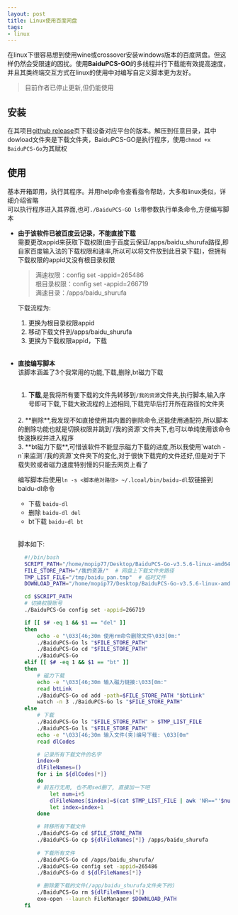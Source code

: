 ```yaml
---
layout: post
title: Linux使用百度网盘
tags:
- linux
---
```


在linux下很容易想到使用wine或crossover安装windows版本的百度网盘。但这样仍然会受限速的困扰。使用**BaiduPCS-GO**的多线程并行下载能有效提高速度，并且其类终端交互方式在linux的使用中对编写自定义脚本更为友好。

> 目前作者已停止更新,但仍能使用  

## 安装  
在其项目[github release](https://github.com/iikira/BaiduPCS-Go/releases)页下载设备对应平台的版本。解压到任意目录，其中dowload文件夹是下载文件夹，BaiduPCS-GO是执行程序，使用`chmod +x BaiduPCS-Go`为其赋权  

## 使用  
基本开箱即用，执行其程序。并用help命令查看指令帮助，大多和linux类似，详细介绍省略  
可以执行程序进入其界面,也可`./BaiduPCS-GO ls`带参数执行单条命令,方便编写脚本

- **由于该软件已被百度云记录，不能直接下载**  
  需要更改appid来获取下载权限(由于百度云保证/apps/baidu_shurufa路径,即自家百度输入法的下载权限和速率,所以可以将文件放到此目录下载)，但拥有下载权限的appid又没有根目录权限  
  > 满速权限：config set -appid=265486  
  > 根目录权限：config set -appid=266719  
  > 满速目录：/apps/baidu_shurufa  

  下载流程为:
  1. 更换为根目录权限appid  
  2. 移动下载文件到/apps/baidu_shurufa  
  3. 更换为下载权限appid，下载  
  <br>
- **直接编写脚本**  
  该脚本涵盖了3个我常用的功能,下载,删除,bt磁力下载  
  <br>  
  1. **下载**,是我将所有要下载的文件先转移到`/我的资源`文件夹,执行脚本,输入序号即可下载,下载大致流程的上述相同,下载完毕后打开所在路径的文件夹  
  <br>
  2. **删除**,我发现不如直接使用其内置的删除命令,还能使用通配符,所以脚本的删除功能也就是切换权限并跳到`/我的资源`文件夹下,也可以单纯使用该命令快速换权并进入程序  
  <br>
  3. **bt磁力下载**,可惜该软件不能显示磁力下载的进度,所以我使用`watch -n`来监测`/我的资源`文件夹下的变化,对于很快下载完的文件还好,但是对于下载失败或者磁力速度特别慢的只能去网页上看了  
  <br>

  编写脚本后使用`ln -s <脚本绝对路径> ~/.lcoal/bin/baidu-dl`软链接到baidu-dl命令  
   - 下载 `baidu-dl`  
   - 删除 `baidu-dl del`  
   - bt下载 `baidu-dl bt`  
  <br>
  
  脚本如下:  
  ```bash
    #!/bin/bash
    SCRIPT_PATH="/home/mopip77/Desktop/BaiduPCS-Go-v3.5.6-linux-amd64"  # 程序路径
    FILE_STORE_PATH="/我的资源/"  # 网盘上下载文件夹路径
    TMP_LIST_FILE="/tmp/baidu_pan.tmp"  # 临时文件
    DOWNLOAD_PATH="/home/mopip77/Desktop/BaiduPCS-Go-v3.5.6-linux-amd64/download/1131301918_Mopip77/apps/baidu_shurufa"  # 本机下载的位置(因为都转移到baidu_shurufa下了,所以/apps/baidu_shurufa即为本机的下载根路径)

    cd $SCRIPT_PATH
    # 切换权限账号
    ./BaiduPCS-Go config set -appid=266719

    if [[ $# -eq 1 && $1 == "del" ]]
    then
        echo -e "\033[46;30m 使用rm命令删除文件\033[0m:"
        ./BaiduPCS-Go ls "$FILE_STORE_PATH"
        ./BaiduPCS-Go cd "$FILE_STORE_PATH"
        ./BaiduPCS-Go
    elif [[ $# -eq 1 && $1 == "bt" ]]
    then
        # 磁力下载
        echo -e "\033[46;30m 输入磁力链接:\033[0m:"
        read btLink
        ./BaiduPCS-Go od add -path=$FILE_STORE_PATH "$btLink"
        watch -n 3 ./BaiduPCS-Go ls "$FILE_STORE_PATH"
    else
        # 下载
        ./BaiduPCS-Go ls "$FILE_STORE_PATH" > $TMP_LIST_FILE 
        ./BaiduPCS-Go ls "$FILE_STORE_PATH"
        echo -e "\033[46;30m 输入文件(夹)编号下载: \033[0m"
        read dlCodes

        # 记录所有下载文件的名字
        index=0
        dlFileNames=()
        for i in ${dlCodes[*]}
        do
        # 前五行无用, 也不用sed删了, 直接加一下吧
            let num=i+5
            dlFileNames[$index]=$(cat $TMP_LIST_FILE | awk 'NR=="'$num'"{print $5}')
            let index=index+1
        done

        # 转移所有下载文件
        ./BaiduPCS-Go cd $FILE_STORE_PATH
        ./BaiduPCS-Go cp ${dlFileNames[*]} /apps/baidu_shurufa
        
        # 下载所有文件
        ./BaiduPCS-Go cd /apps/baidu_shurufa/
        ./BaiduPCS-Go config set -appid=265486
        ./BaiduPCS-Go d ${dlFileNames[*]}

        # 删除要下载的文件(/app/baidu_shurufa文件夹下的)
        ./BaiduPCS-Go rm ${dlFileNames[*]}
        exo-open --launch FileManager $DOWNLOAD_PATH
    fi
  ```
